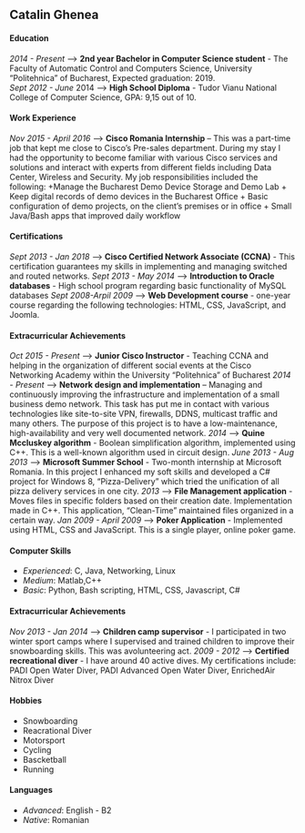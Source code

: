 ## Catalin Ghenea

#### Education 
*2014 - Present* --> **2nd year Bachelor in Computer Science student** - The Faculty of Automatic Control and Computers Science, University “Politehnica” of Bucharest, Expected graduation: 2019.   
*Sept 2012 - June* 2014 --> **High School Diploma** - Tudor Vianu National College of Computer Science, GPA: 9,15 out of 10.




#### Work Experience 
*Nov 2015 - April 2016* --> **Cisco Romania Internship** – This was a part-time job that kept me close to Cisco’s Pre-sales department. During my stay I had the opportunity to become familiar with various Cisco services and solutions and interact with experts from different fields including Data Center, Wireless and Security. My job responsibilities included the following: +Manage the Bucharest Demo Device Storage and Demo Lab + Keep digital records of demo devices in the Bucharest Office + Basic configuration of demo projects, on the client’s premises or in office + Small Java/Bash apps that improved daily workflow 




#### Certifications

*Sept 2013 - Jan 2018* --> **Cisco Certified Network Associate (CCNA)** - This certification guarantees my skills in implementing and managing switched and routed networks. 
*Sept 2013 - May 2014* --> **Introduction to Oracle databases** - High school program regarding basic functionality of MySQL databases
*Sept 2008-Arpil 2009* --> **Web Development course** - one-year course regarding the following technologies: HTML, CSS, JavaScript, and Joomla.




#### Extracurricular Achievements 

*Oct 2015 - Present* --> **Junior Cisco Instructor** - Teaching CCNA and helping in the organization of different social events at the Cisco Networking Academy within the University “Politehnica” of Bucharest 
*2014 - Present* --> **Network design and implementation** – Managing and continuously improving the infrastructure and implementation of a small business demo network. This task has put me in contact with various technologies like site-to-site VPN, firewalls, DDNS, multicast traffic and many others. The purpose of this project is to have a low-maintenance, high-availability and very well documented network.
*2014* --> **Quine Mccluskey algorithm** - Boolean simplification algorithm, implemented using C++. This is a well-known algorithm used in circuit design.
*June 2013 - Aug 2013* --> **Microsoft Summer School** - Two-month internship at Microsoft Romania. In this project I enhanced my soft skills and developed a C# project for Windows 8, “Pizza-Delivery” which tried the unification of all pizza delivery services in one city.
*2013* --> **File Management application** - Moves files in specific folders based on their creation date. Implementation made in C++. This application, “Clean-Time” maintained files organized in a certain way.
*Jan 2009 - April 2009* --> **Poker Application** - Implemented using HTML, CSS and JavaScript. This is a single player, online poker game. 




#### Computer Skills
+ *Experienced*: C, Java, Networking, Linux
+ *Medium*: Matlab,C++
+ *Basic*: Python, Bash scripting, HTML, CSS, Javascript, C#




#### Extracurricular Achievements 
*Nov 2013 - Jan 2014* --> **Children camp supervisor** - I participated in two winter sport camps where I supervised and trained children to improve their snowboarding skills. This was avolunteering act.
*2009 - 2012* --> **Certified recreational diver** - I have around 40 active dives. My certifications include: PADI Open Water Diver, PADI Advanced Open Water Diver, EnrichedAir Nitrox Diver



#### Hobbies
+ Snowboarding
+ Reacrational Diver
+ Motorsport
+ Cycling
+ Bascketball
+ Running

#### Languages
+ *Advanced*: English - B2
+ *Native*: Romanian

